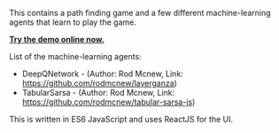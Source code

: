 This contains a path finding game and a few different machine-learning agents that learn to play the game.

**[Try the demo online now.](http://rodmcnew.github.io/reinforcement-learning-agent-tester-js/)**

List of the machine-learning agents:
- DeepQNetwork - (Author: Rod Mcnew, Link: https://github.com/rodmcnew/layerganza)
- TabularSarsa - (Author: Rod Mcnew, Link: https://github.com/rodmcnew/tabular-sarsa-js)

This is written in ES6 JavaScript and uses ReactJS for the UI.
